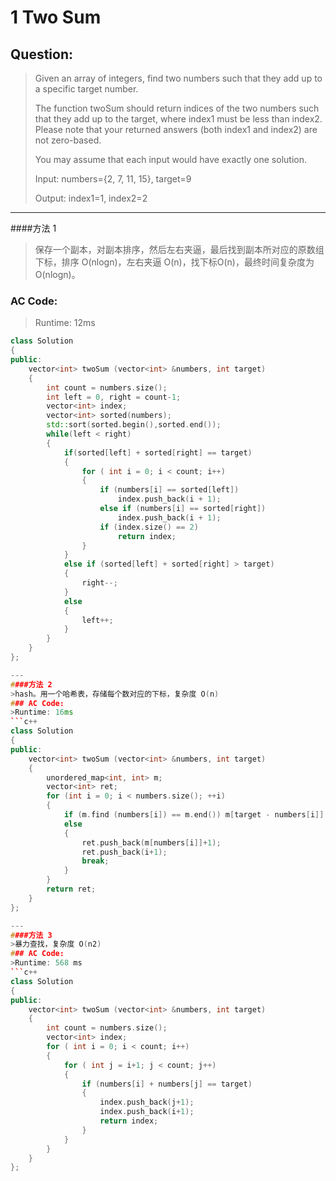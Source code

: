 # 1 Two Sum

## Question:

> Given an array of integers, find two numbers such that they add up to a specific target number.
> 
> The function twoSum should return indices of the two numbers such that they add up to the target, where index1 must be less than index2. Please note that your returned answers (both index1 and index2) are not zero-based.
> 
> You may assume that each input would have exactly one solution.
> 
> Input: numbers={2, 7, 11, 15}, target=9
> 
> Output: index1=1, index2=2

---
####方法 1
>保存一个副本，对副本排序，然后左右夹逼，最后找到副本所对应的原数组下标，排序 O(nlogn)，左右夹逼 O(n)，找下标O(n)，最终时间复杂度为O(nlogn)。
### AC Code:
>Runtime: 12ms
```c++
class Solution
{
public:
    vector<int> twoSum (vector<int> &numbers, int target)
    {
        int count = numbers.size();
        int left = 0, right = count-1;
        vector<int> index;
        vector<int> sorted(numbers);
        std::sort(sorted.begin(),sorted.end());
        while(left < right)
        {
	        if(sorted[left] + sorted[right] == target)
	        {
		        for ( int i = 0; i < count; i++) 
		        {
		        	if (numbers[i] == sorted[left])
                        index.push_back(i + 1);
                    else if (numbers[i] == sorted[right])
                        index.push_back(i + 1);
                    if (index.size() == 2)
                        return index;
		        } 
	        }
			else if (sorted[left] + sorted[right] > target) 
			{
                right--;
            } 
            else 
            {
                left++;
            }
        }
    }
};

---
####方法 2
>hash。用一个哈希表，存储每个数对应的下标，复杂度 O(n)
### AC Code:
>Runtime: 16ms
```c++
class Solution
{
public:
    vector<int> twoSum (vector<int> &numbers, int target)
    {
        unordered_map<int, int> m;
        vector<int> ret;
        for (int i = 0; i < numbers.size(); ++i)
        {
            if (m.find (numbers[i]) == m.end()) m[target - numbers[i]] = i;
            else
            {
                ret.push_back(m[numbers[i]]+1);
                ret.push_back(i+1);
                break;
            }
        }
        return ret;
    }
};

---
####方法 3
>暴力查找，复杂度 O(n2)
### AC Code:
>Runtime: 568 ms
```c++
class Solution
{
public:
    vector<int> twoSum (vector<int> &numbers, int target)
    {
        int count = numbers.size();
        vector<int> index;
        for ( int i = 0; i < count; i++) 
        {
        	for ( int j = i+1; j < count; j++) 
        	{
        		if (numbers[i] + numbers[j] == target) 
        		{
        			index.push_back(j+1);
        			index.push_back(i+1);
        			return index;
        		}
        	}
        }
    }
};



